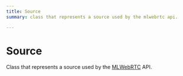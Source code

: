 ```yaml
---
title: Source
summary: class that represents a source used by the mlwebrtc api. 

---
```


# Source




Class that represents a source used by the [MLWebRTC](/versioned_docs/version-22-Feb-2023/unity-api/api/UnityEngine.XR.MagicLeap/MLWebRTC/UnityEngine.XR.MagicLeap.MLWebRTC.md) API.   






